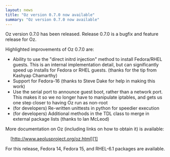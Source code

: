 ```yaml
---
layout: news
title: "Oz version 0.7.0 now available"
summary: "Oz version 0.7.0 now available"
---
```

Oz version 0.7.0 has been released. Release 0.7.0 is a bugfix and feature
release for Oz.

Highlighted improvements of Oz 0.7.0 are:

* Ability to use the "direct initrd injection" method to install Fedora/RHEL
  guests. This is an internal implementation detail, but can significantly
  speed up installs for Fedora or RHEL guests. (thanks for the tip from Kashyap
  Chamarthy)
* Support for Fedora-16 (thanks to Steve Dake for help in making this work)
* Use the serial port to announce guest boot, rather than a network port. This
  makes it so we no longer have to manipulate iptables, and gets us one step
  closer to having Oz run as non-root
* (for developers) Re-written unittests in python for speedier execution
* (for developers) Additional methods in the TDL class to merge in external
  package lists (thanks to Ian McLeod)

More documentation on Oz (including links on how to obtain it) is available:

&nbsp;&nbsp;&nbsp;&nbsp;[http://www.aeolusproject.org/oz.html][1]

For this release, Fedora 14, Fedora 15, and RHEL-6.1 packages are available.

 [1]: oz.html "Oz Main Page"
